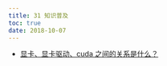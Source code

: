 ```yaml
---
title: 31 知识普及
toc: true
date: 2018-10-07
---
```




- [显卡、显卡驱动、cuda 之间的关系是什么？](https://www.zhihu.com/question/59184480)
